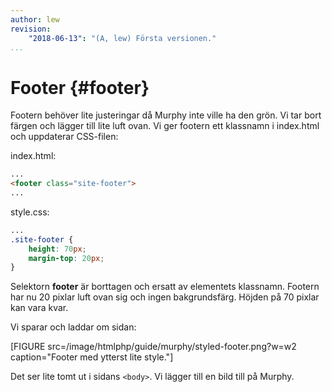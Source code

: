 ```yaml
---
author: lew
revision:
    "2018-06-13": "(A, lew) Första versionen."
...
```

Footer {#footer}
=======================

Footern behöver lite justeringar då Murphy inte ville ha den grön. Vi tar bort färgen och lägger till lite luft ovan. Vi ger footern ett klassnamn i index.html och uppdaterar CSS-filen:

index.html:

```html
...
<footer class="site-footer">
...
```
style.css:

```css
...
.site-footer {
    height: 70px;
    margin-top: 20px;
}
```

Selektorn **footer** är borttagen och ersatt av elementets klassnamn. Footern har nu 20 pixlar luft ovan sig och ingen bakgrundsfärg. Höjden på 70 pixlar kan vara kvar.

Vi sparar och laddar om sidan:

[FIGURE src=/image/htmlphp/guide/murphy/styled-footer.png?w=w2 caption="Footer med ytterst lite style."]

Det ser lite tomt ut i sidans `<body>`. Vi lägger till en bild till på Murphy.
